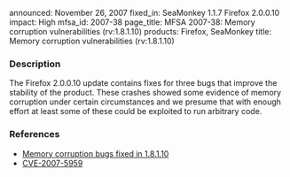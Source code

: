 announced: November 26, 2007
fixed_in: SeaMonkey 1.1.7
          Firefox 2.0.0.10
impact: High
mfsa_id: 2007-38
page_title: MFSA 2007-38: Memory corruption vulnerabilities (rv:1.8.1.10)
products: Firefox, SeaMonkey
title: Memory corruption vulnerabilities (rv:1.8.1.10)

<h3>Description</h3>

<p>The Firefox 2.0.0.10 update contains fixes for three bugs
that improve the stability of the product. These crashes showed
some evidence of memory corruption under certain circumstances
and we presume that with enough effort at least some of these
could be exploited to run arbitrary code.
</p>

<h3>References</h3>

<ul>
  <li><a href="https://bugzilla.mozilla.org/buglist.cgi?bug_id=373911%2C391028%2C393326">
       Memory corruption bugs fixed in 1.8.1.10</a></li>

  <li><a class="ex-ref" href="http://cve.mitre.org/cgi-bin/cvename.cgi?name=CVE-2007-5959">
       CVE-2007-5959</a></li>

</ul>



